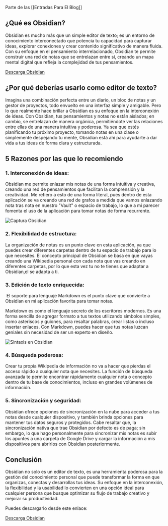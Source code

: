 
Parte de las [[Entradas Para El Blog]]  

## ¿Qué es Obsidian?

  

Obsidian es mucho más que un simple editor de texto; es un entorno de conocimiento interconectado que potencia tu capacidad para capturar ideas, explorar conexiones y crear contenido significativo de manera fluida. Con su enfoque en el pensamiento interrelacionado, Obsidian te permite construir una red de notas que se entrelazan entre sí, creando un mapa mental digital que refleja la complejidad de tus pensamientos.

  

<a href= "https://obsidian.md/" class = "tertiary">Descarga Obsidian</a>

  

## ¿Por qué deberías usarlo como editor de texto?

  

Imagina una combinación perfecta entre un diario, un bloc de notas y un gestor de proyectos, todo envuelto en una interfaz simple y amigable. Pero lo que realmente hace brillar a Obsidian es su enfoque en la interconexión de ideas. Con Obsidian, tus pensamientos y notas no están aislados; en cambio, se entrelazan de manera orgánica, permitiéndote ver las relaciones entre ellas de una manera intuitiva y poderosa. Ya sea que estés planificando tu próximo proyecto, tomando notas en una clase o simplemente despejando tu mente, Obsidian está ahí para ayudarte a dar vida a tus ideas de forma clara y estructurada.

  

## 5 Razones por las que lo recomiendo

  
  

### 1. Interconexión de ideas:

  

Obsidian me permite enlazar mis notas de una forma intuitiva y creativa, creando una red de pensamientos que facilitan la comprensión y la creatividad. Me refiero a esto de una forma literal, pues dentro de esta aplicación se va creando una red de grafos a medida que vamos enlazando nota tras nota en nuestro "Vault" o espacio de trabajo, lo que a mi parecer fomenta el uso de la aplicación para tomar notas de forma recurrente.

  

<div class = "flex justify-center items-center">

<img src="/postImages/Obsidian/obsidianScreenshot.webp" alt="Captura Obsidian" class = "md:w-[504px] md:h-[504px] w-[342px] h-[342px] object-contain">

</div>

  

### 2. Flexibilidad de estructura:

  

La organización de notas es un punto clave en esta aplicación, ya que puedes crear diferentes carpetas dentro de tu espacio de trabajo para lo que necesites. El concepto principal de Obsidian se basa en que vayas creando una Wikipedia personal con cada nota que vas creando en diferentes carpetas, por lo que esta vez tu no te tienes que adaptar a Obsidian,el se adapta a ti.

  

### 3. Edición de texto enriquecida:

  

 El soporte para lenguaje Markdown es el punto clave que convierte a Obsidian en mi aplicación favorita para tomar notas.

  
  

Markdown es como el lenguaje secreto de los escritores modernos. Es una forma sencilla de agregar formato a tus textos utilizando símbolos simples, como asteriscos y guiones, para resaltar palabras, crear listas o incluso insertar enlaces. Con Markdown, puedes hacer que tus notas luzcan geniales sin necesidad de ser un experto en diseño.

  

<div class = "flex justify-center items-center ">

<img src="/postImages/Obsidian/obsidianSyntax.webp" alt="Sintaxis en Obsidian" class = "md:w-[504px] md:h-[504px] w-[342px] h-[342px] object-contain rounded-md ">

</div>

  

### 4. Búsqueda poderosa:

  

Crear tu propia Wikipedia de información no va a hacer que pierdas el acceso rápido a cualquier nota que necesites. La función de búsqueda avanzada te permite encontrar rápidamente cualquier nota o concepto dentro de tu base de conocimientos, incluso en grandes volúmenes de información.

  
  

### 5. Sincronización y seguridad:

  

Obsidian ofrece opciones de sincronización en la nube para acceder a tus notas desde cualquier dispositivo, y también brinda opciones para mantener tus datos seguros y protegidos. Cabe resaltar que, la sincronización nativa que trae Obsidian por defecto es de paga; sin embargo, lo que hago personalmente para sincronizar mis notas es subir los apuntes a una carpeta de Google Drive y cargar la información a mis dispositivos para abrirlos con Obsidian posteriormente.

  

## Conclusión

  

Obsidian no solo es un editor de texto, es una herramienta poderosa para la gestión del conocimiento personal que puede transformar la forma en que organizas, conectas y desarrollas tus ideas. Su enfoque en la interconexión, la flexibilidad y la usabilidad lo convierten en una opción ideal para cualquier persona que busque optimizar su flujo de trabajo creativo y mejorar su productividad.

  

Puedes descargarlo desde este enlace:

  

<a href= "https://obsidian.md/" class = "tertiary">Descarga Obsidian</a>
